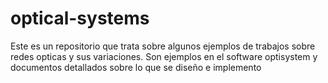 # optical-systems
Este es un repositorio que trata sobre algunos ejemplos de trabajos sobre redes opticas y sus variaciones.
Son ejemplos en el software optisystem y documentos detallados sobre lo que se diseño e implemento
